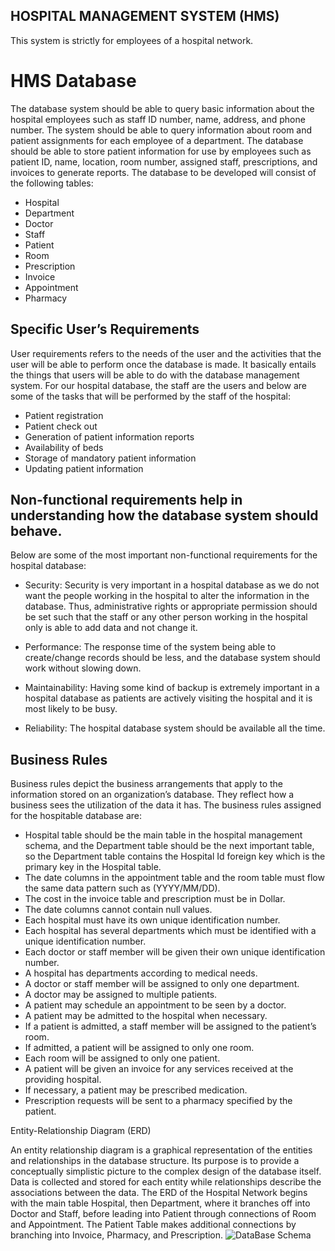 ## HOSPITAL MANAGEMENT SYSTEM (HMS)
This system is strictly for employees of a hospital network.

# HMS Database
The database system should be able to query basic information about the hospital employees such as staff ID number, name, address, and phone number. 
The system should be able to query information about room and patient assignments for each employee of a department. 
The database should be able to store patient information for use by employees such as patient ID, name, location, room number, assigned staff, prescriptions, and invoices to generate reports. 
The database to be developed will consist of the following tables:
* Hospital
* Department
* Doctor
* Staff
* Patient
* Room
* Prescription
* Invoice
* Appointment
* Pharmacy

## Specific User’s Requirements

User requirements refers to the needs of the user and the activities that the user will be able to perform once the database is made. It basically entails the things that users will be able to do with the database management system. For our hospital database, the staff are the users and below are some of the tasks that will be performed by the staff of the hospital:

* Patient registration
* Patient check out
* Generation of patient information reports
* Availability of beds
* Storage of mandatory patient information
* Updating patient information

## Non-functional requirements help in understanding how the database system should behave. 
Below are some of the most important non-functional requirements for the hospital database:

* Security: 
    Security is very important in a hospital database as we do not want the people working in the hospital to alter the information in the database. Thus, administrative rights or appropriate permission should be set such that the staff or any other person working in the hospital only is able to add data and not change it.

* Performance: 
    The response time of the system being able to create/change records should be less, and the database system should work without slowing down.

* Maintainability: 
    Having some kind of backup is extremely important in a hospital database as patients are actively visiting the hospital and it is most likely to be busy.

* Reliability: 
    The hospital database system should be available all the time.


## Business Rules
Business rules depict the business arrangements that apply to the information stored on an organization’s database. They reflect how a business sees the utilization of the data it has. The business rules assigned for the hospitable database are:

* Hospital table should be the main table in the hospital management schema, and the Department table should be the next important table, so the Department table contains the Hospital Id foreign key which is the primary key in the Hospital table.
* The date columns in the appointment table and the room table must flow the same data pattern such as (YYYY/MM/DD).
* The cost in the invoice table and prescription must be in Dollar.
* The date columns cannot contain null values.
* Each hospital must have its own unique identification number.
* Each hospital has several departments which must be identified with a unique identification number.
* Each doctor or staff member will be given their own unique identification number.
* A hospital has departments according to medical needs.
* A doctor or staff member will be assigned to only one department.
* A doctor may be assigned to multiple patients.
* A patient may schedule an appointment to be seen by a doctor.
* A patient may be admitted to the hospital when necessary.
* If a patient is admitted, a staff member will be assigned to the patient’s room.
* If admitted, a patient will be assigned to only one room.
* Each room will be assigned to only one patient.
* A patient will be given an invoice for any services received at the providing hospital.
* If necessary, a patient may be prescribed medication.
* Prescription requests will be sent to a pharmacy specified by the patient.

Entity-Relationship Diagram (ERD)

An entity relationship diagram is a graphical representation of the entities and relationships in the database structure. Its purpose is to provide a conceptually simplistic picture to the complex design of the database itself. Data is collected and stored for each entity while relationships describe the associations between the data. The ERD of the Hospital Network begins with the main table Hospital, then Department, where it branches off into Doctor and Staff, before leading into Patient through connections of Room and Appointment. The Patient Table makes additional connections by branching into Invoice, Pharmacy, and Prescription.
![DataBase Schema](https://miro.medium.com/v2/resize:fit:828/format:webp/1*-CFps3Yl_t-HQFlrOoTtGQ.png)
